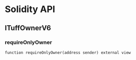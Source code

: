 # Solidity API

## ITuffOwnerV6

### requireOnlyOwner

```solidity
function requireOnlyOwner(address sender) external view
```

